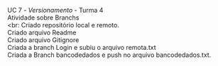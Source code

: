 UC 7 - *Versionamento* - Turma 4 <br>
Atividade sobre Branchs<br> <br:
Criado repositório local e remoto.<br>
Criado arquivo Readme<br>
Criado arquivo Gitignore <br>
Criada a branch Login e subiu o arquivo remota.txt <br>
Criada a Branch bancodedados e push no arquivo bancodedados.txt.<br>

